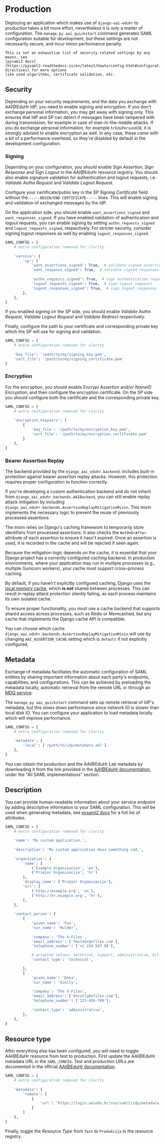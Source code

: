 # Production

Deploying an application which makes use of `django-aai-eduhr` to production takes a bit more effort, nevertheless it 
is only a matter of configuration. The `manage.py aai_quickstart` command generates SAML configuration suitable for 
development, but these settings are not necessarily secure, and incur minor performance penalty.

```{hint}
This is not an exhaustive list of security related settings by any means, see 
[pysaml2 docs](https://pysaml2.readthedocs.io/en/latest/howto/config.html#configuration-directives) for more options 
like used algorithms, certificate validation, etc.
```

## Security

Depending on your security requirements, and the data you exchange with AAI@EduHr IdP, you need to enable signing and 
encryption. If you don't exchange personal information, you may get away with signing only. This ensures that IdP and 
SP can detect if messages have been tampered with during transmission, for example in case of man-in-the-middle 
attacks. If you do exchange personal information, for example `hrEduPersonOIB`, it is strongly advised to enable 
encryption as well. In any case, these come with a bit of a performance overhead, so they're disabled by default in the
development configuration.

### Signing

Depending on your configuration, you should enable *Sign Assertion*, *Sign Response* and *Sign Logout* in the 
AAI@EduHr resource registry. You should also enable signature validation for authentication and logout requests, i.e. 
*Validate Authn Request* and *Validate Logout Request*.

Configure your certificate/public key in the *SP Signing Certificate* field  without the 
`-----BEGIN/END CERTIFICATE-----` lines. This will enable signing and validation of exchanged messages by the IdP.

On the application side, you should enable `want_assertions_signed` and `want_responses_signed`. If you have enabled 
validation of authentication and logout requests, you can enable signing by setting `authn_requests_signed` and 
`logout_requests_signed`, respectively. For stricter security, consider signing logout responses as well 
by enabling `logout_responses_signed`.

```py
SAML_CONFIG = {
    # extra configuration removed for clarity
    
    'service': {
        'sp': {
            'want_assertions_signed': True,  # validate signed assertions
            'want_response_signed': True,  # validate signed responses
            
            'authn_requests_signed': True,  # sign authentication requests
            'logout_requests_signed': True,  # sign logout requests
            'logout_responses_signed': True,  # sign logout responses
        },
    },
}
```

If you enabled signing on the SP side, you should enable *Validate Authn Request*, *Validate Logout Request* and 
*Validate Redirect* respectively.

Finally, configure the path to your certificate and corresponding private key which the SP will use for signing and 
validation.

```py
SAML_CONFIG = {
    # extra configuration removed for clarity
    
    'key_file': '/path/to/my/signing_key.pem',
    'cert_file': '/path/to/my/signing_certificate.pem'
}
```

### Encryption

For the encryption, you should enable *Encrypt Assertion* and/or *NameID Encryption*, and then configure the 
encryption certificate. On the SP side you should configure both the certificate and the corresponding 
private key.

```py
SAML_CONFIG = {
    # extra configuration removed for clarity
    
    'encryption_keypairs': [
        {
            'key_file': '/path/to/my/encryption_key.pem',
            'cert_file': '/path/to/my/encryption_certificate.pem'
        }
    ],
}
```

### Bearer Assertion Replay

The backend provided by the `django_aai_eduhr.backends` includes built-in protection against bearer assertion replay 
attacks. However, this protection requires proper configuration to function correctly.

If you're developing a custom authentication backend and do not inherit from `django_aai_eduhr.backends.AAIBackend`, 
you can still enable replay attack mitigation by including `django_aai_eduhr.backends.AssertionReplayMitigationMixin`. 
This mixin implements the necessary logic to prevent the reuse of previously processed assertions.

The mixin relies on Django's caching framework to temporarily store identifiers from processed assertions. It also 
checks the `NotOnOrAfter` attribute of each assertion to ensure it hasn't expired. Once an assertion is used, 
it is recorded in the cache and will be rejected if seen again.

Because the mitigation logic depends on the cache, it is essential that your Django project has a correctly configured 
caching backend. In production environments, where your application may run in multiple processes (e.g., multiple 
Gunicorn workers), your cache must support cross-process caching.

By default, if you haven't explicitly configured caching, Django uses the 
[local memory cache](https://docs.djangoproject.com/en/4.2/topics/cache/#local-memory-caching), which **is not** 
shared between processes. This can result in replay attack protection silently failing, as each process maintains its 
own isolated cache.

To ensure proper functionality, you must use a cache backend that supports shared access across processes, such as 
Redis or Memcached, but any cache that implements the Django cache API is compatible.

You can choose which cache `django_aai_eduhr.backends.AssertionReplayMitigationMixin` will use by changing 
`AAI_ASSERTION_CACHE` setting which is `default` if not explicitly configured.

## Metadata

Exchange of metadata facilitates the automatic configuration of SAML entities by sharing important information about 
each party's endpoints, capabilities, and configurations. This can be achieved by preloading the metadata locally, 
automatic retrieval from the remote URL or through an 
[MDQ service](https://pysaml2.readthedocs.io/en/latest/howto/config.html#configuration-directives).

The `manage.py aai_quickstart` command sets up remote retrieval of IdP's metadata, but this slows down performance 
since network IO is slower than local disk IO. You can configure your application to load metadata locally which will 
improve performance.

```py
SAML_CONFIG = {
    # extra configuration removed for clarity
    
    'metadata': {
        'local': ['/path/to/idp/metadata.xml']
    },
}
```

You can obtain the production and the AAI@EduHr Lab metadata by downloading it from the link provided in the 
[AAI@EduHr documentation](https://wiki.srce.hr/spaces/AAIUPUTE/pages/69501694/SAML+metapodaci+SSO+servisa), under the 
"All SAML implementations" section.

## Description

You can provide human-readable information about your service endpoint by adding descriptive information to your SAML 
configuration. This will be used when generating metadata, see 
[pysaml2 docs](https://pysaml2.readthedocs.io/en/latest/howto/config.html#configuration-directives) for a full list of 
attributes.

```py
SAML_CONFIG = {
    # extra configuration removed for clarity
    
    'name': 'My custom application.',
    
    'description': 'My custom application does something rad.',
    
    'organization': {
        'name': [
            ('Example Organisation', 'en'),
            ('Primjer Organizacije', 'hr')
        ],
        'display_name': ['Primjer Organizacije'],
        'url': [
            ('http://example.org', 'en'),
            ('http://hr.example.org', 'hr'),
        ],
    },
    
    'contact_person': [
        {
            'given_name': 'Fox',
            'sur_name': 'Mulder',
            
            'company': 'The X-Files',
            'email_address': ['fmulder@xfiles.com'],
            'telephone_number': ['+1 234 567 89'],

            # accepted values: technical, support, administrative, billing and other
            'contact_type': 'technical',

        },
        {
            'given_name': 'Dana',
            'sur_name': 'Scully',
            
            'company': 'The X-Files',
            'email_address': ['dscully@xfiles.com'],
            'telephone_number': ['123-456-789'],
            
            'contact_type': 'administrative',
        },
    ],
}
```

## Resource type

After everything else has been configured, you will need to toggle AAI@EduHr resource from test to production. First
update the AAI@EduHr metadata URL in the `SAML_CONFIG`. Test and production URLs are documented in the 
official [AAI@EduHr documentation](https://wiki.srce.hr/spaces/AAIUPUTE/pages/69501694/SAML+metapodaci+SSO+servisa).

```py
SAML_CONFIG = {
    # extra configuration removed for clarity
    
    'metadata': {
        'remote': [
            {
                'url': 'https://login.aaiedu.hr/sso/saml2/idp/metadata.php',
            }
        ]
    },
}
```

Finally, toggle the *Resource Type* from `Test` to `Produkcija` in the resource registry.
